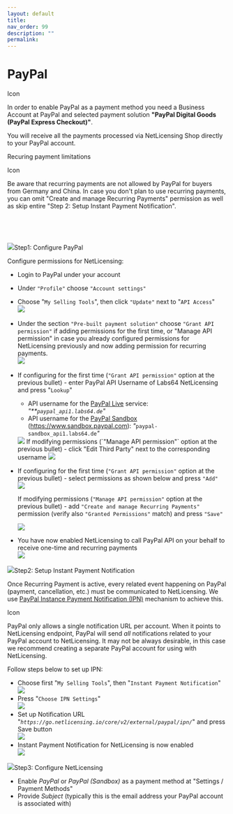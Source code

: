 ```yaml
---
layout: default
title:
nav_order: 99
description: ""
permalink:
---
```


PayPal
=====================================



<span class="aui-icon icon-success">Icon</span>

In order to enable PayPal as a payment method you need a Business
Account at PayPal and selected payment solution **"PayPal Digital Goods
(PayPal Express Checkout)"**.

You will receive all the payments processed via NetLicensing Shop
directly to your PayPal account.

Recuring payment limitations

<span class="aui-icon icon-warning">Icon</span>

Be aware that recurring payments are not allowed by PayPal for buyers
from Germany and China. In case you don't plan to use recurring
payments, you can omit "Create and manage Recurring Payments" permission
as well as skip entire "Step 2: Setup Instant Payment Notification".

 

 

<span
class="expand-control-icon"><img src="assets/images/icons/grey_arrow_down.png" class="expand-control-image" /></span><span
class="expand-control-text">Step1: Configure PayPal</span>

Configure permissions for NetLicensing:

-   Login to PayPal under your account

<!-- -->

-   Under `"Profile"` choose `"Account settings"`

<!-- -->

-   Choose "`My Selling Tools`", then click `"Update"` next to
    "`API Access`"  
    <img src="assets/images/11010239/17629239.png" class="confluence-embedded-image" />

<!-- -->

-   Under the section `"Pre-built payment solution"` choose
    `"Grant API permission"` if adding permissions for the first time,
    or "Manage API permission" in case you already configured
    permissions for NetLicensing previously and now adding permission
    for recurring payments.  
    <img src="assets/images/11010239/17629240.png" class="confluence-embedded-image" />

<!-- -->

-   If configuring for the first time (`"Grant API permission"` option
    at the previous bullet) - enter PayPal API Username of Labs64
    NetLicensing and press "`Lookup`"
    -   API username for the
        <a href="https://www.paypal.com" class="external-link">PayPal Live</a>
        service: *"**`paypal_api1.labs64.de`"*
    -   API username for the
        <a href="https://www.sandbox.paypal.com" class="external-link">PayPal Sandbox</a>
        (<a href="https://www.sandbox.paypal.com/" class="external-link">https://www.sandbox.paypal.com</a>):
        *"*`paypal-sandbox_api1.labs64.de`*"*

    <img src="assets/images/11010239/17629242.png" class="confluence-embedded-image" />  
    If modifying permissions (`"Manage API permission"` option at the
    previous bullet) - click "Edit Third Party" next to the
    corresponding username  

    <img src="assets/images/11010239/17629241.png" class="confluence-embedded-image" />

<!-- -->

-   If configuring for the first time (`"Grant API permission"` option
    at the previous bullet) - select permissions as shown below and
    press `"Add"`  
    <img src="assets/images/11010239/17629243.png" class="confluence-embedded-image" />  

    If modifying permissions (`"Manage API permission"` option at the
    previous bullet) - add `"Create and manage Recurring Payments"`
    permission (verify also `"Granted Permissions"` match) and press
    `"Save"`  

    <img src="assets/images/11010239/17629244.png" class="confluence-embedded-image" />

<!-- -->

-   You have now enabled NetLicensing to call PayPal API on your behalf
    to receive one-time and recurring payments  
    <img src="assets/images/11010239/17629245.png" class="confluence-embedded-image" />

<span
class="expand-control-icon"><img src="assets/images/icons/grey_arrow_down.png" class="expand-control-image" /></span><span
class="expand-control-text">Step2: Setup Instant Payment
Notification</span>

Once Recurring Payment is active, every related event happening on
PayPal (payment, cancellation, etc.) must be communicated to
NetLicensing. We use
<a href="https://developer.paypal.com/docs/classic/products/instant-payment-notification/" class="external-link">PayPal Instance Payment Notification (IPN)</a>
mechanism to achieve this.

<span class="aui-icon icon-problem">Icon</span>

PayPal only allows a single notification URL per account. When it points
to NetLicensing endpoint, PayPal will send *all* notifications related
to your PayPal account to NetLicensing. It may not be always desirable,
in this case we recommend creating a separate PayPal account for using
with NetLicensing.

Follow steps below to set up IPN:

-   Choose first "`My Selling Tools`", then
    "`Instant Payment Notification`"  
    <img src="assets/images/11010239/17629222.png" class="confluence-embedded-image" />
-   Press "`Choose IPN Settings`"  
    <img src="assets/images/11010239/17629223.png" class="confluence-embedded-image" />
-   Set up Notification URL
    "*`https://go.netlicensing.io/core/v2/external/paypal/ipn/`*" and
    press Save button  
    <img src="assets/images/11010239/17629224.png" class="confluence-embedded-image" />
-   Instant Payment Notification for NetLicensing is now enabled  
    <img src="assets/images/11010239/17629221.png" class="confluence-embedded-image" />

<span
class="expand-control-icon"><img src="assets/images/icons/grey_arrow_down.png" class="expand-control-image" /></span><span
class="expand-control-text">Step3: Configure NetLicensing</span>

-   Enable *PayPal* or *PayPal (Sandbox)* as a payment method at
    "Settings / Payment Methods"
-   Provide *Subject* (typically this is the email address your PayPal
    account is associated with)

 

<span style="white-space: pre-wrap;">  
</span>
